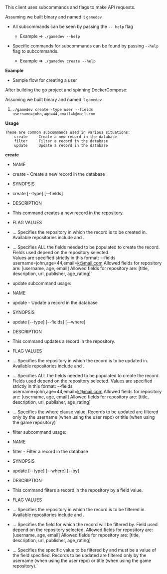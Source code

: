 This client uses subcommands and flags to make API requests.

Assuming we built binary and named it `gamedev`

* All subcommands can be seen by passing the `-- help` flag
    - Example => `./gamedev --help`

* Specific commands for subcommands can be found by passing `--help` flag to subcommands.
    - Example => `./gamedev create --help`


**Example**

* Sample flow for creating a user

After building the go project and spinning DockerCompose:

Assuming we built binary and named it `gamedev`

1) `./gamedev create -type user --fields username=john,age=44,email=k@mail.com`


**Usage**

```
These are common subcommands used in various situations:
	create     Create a new record in the database
	filter     Filter a record in the database
	update     Update a record in the database
```


**create**

* NAME
-  create - Create a new record in the database

* SYNOPSIS
- create [--type] [--fields]

* DESCRIPTION
- This command creates a new record in the repository.


* FLAG VALUES
- <type>...
Specifies the repository in which the record is to be created in. 
Available repositories include <game> and <user> .

- <fields>...
Specifies ALL the fields needed to be populated to create the record.
Fields used depend on the repository selected.	
Values are specified strictly in this format: 
--fields username=john,age=44,email=k@mail.com
Allowed fields for <user> repository are: [username, age, email]
Allowed fields for <game> repository are: [title, description, url, publisher, age_rating]`


- update subcommand usage:

* NAME
- update - Update a record in the database

* SYNOPSIS
- update [--type] [--fields] [--where]

* DESCRIPTION
- This command updates a record in the repository.

	

* FLAG VALUES
- <type>...
Specifies the repository in which the record is to be updated in. 
Available repositories include <game> and <user> .

- <fields>...
Specifies ALL the fields needed to be populated to create the record.
Fields used depend on the repository selected.
Values are specified strictly in this format: --fields username=john,age=44,email=k@mail.com
Allowed fields for <user> repository are: [username, age, email]
Allowed fields for <game> repository are: [title, description, url, publisher, age_rating]
			
- <where>...
Specifies the where clause value.
Records to be updated are filtered only by the username (when using the user repo) or title 
(when using the game repository)`


- filter subcommand usage:

* NAME
- filter - Filter a record in the database
  
* SYNOPSIS
- update [--type] [--where] [--by]

* DESCRIPTION
- This command filters a record in the repository by a field value.

	   
* FLAG VALUES
- <type>...
Specifies the repository in which the record is to be filtered in. 
Available repositories include <game> and <user> .

- <by>...
Specifies the field for which the record will be filtered by.
Field used depend on the repository selected.
Allowed fields for <user> repository are: [username, age, email]
Allowed fields for <game> repository are: [title, description, url, publisher, age_rating]
			
- <where>...
Specifies the specific value to be filtered by and must be a value of the <by> field specified.
Records to be updated are filtered only by the username (when using the user repo) or title 
(when using the game repository).`